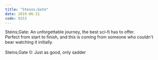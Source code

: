 ```yaml
---
title: "Steins;Gate"
date: 2019-06-31
code: 9253
---
```

Steins;Gate: An unforgettable journey, the best sci-fi has to offer.\
Perfect from start to finish, and this is coming from someone who couldn't bear watching it initially.\
\
Steins;Gate 0: Just as good, only sadder